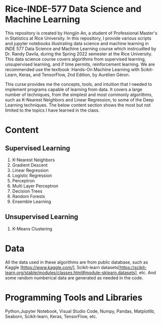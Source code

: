 # Rice-INDE-577 Data Science and Machine Learning

This repository is created by Hongjin An, a student of Professional Master's in Statistics at Rice University. In this repository, I provide various scripts and jupyter notebooks illustrating data science and machine learning in INDE 577 Data Science and Machine Learning course which instrcudted by Dr. Randy Davila, during the Spring 2022 semester at the Rice University. This data science course covers algorithms from supervised learning, unsupervised learning, and if time permits, reinforcement learning. We are recommended use the textbook :Hands-On Machine Learning with Scikit-Learn, Keras, and TensorFlow, 2nd Edition, by Aurélien Géron.

This curse provides me the concepts, tools, and intuition that I needed to implement programs capable of learning from data. It covers a large number of techniques, from the simplest and most commonly algorithms, such as K-Nearest Neighbors and Linear Regression, to some of the Deep Learning techniques. The below content section shows the most but not limited to the topics I have learned in the class.

# Content

## Supervised Learning
1. K-Nearest Neighbors
2. Gradient Descent
3. Linear Regression
4. Logistic Regression
5. Perceptron
6. Multi Layer Perceptron
7. Decision Trees
8. Random Forests
9. Ensemble Learning

## Unsupervised Learning
1. K-Means Clustering

# Data
All the data used in these algorithms are from public database, such as Kaggle [https://www.kaggle.com/], Scikit-learn datasets[https://scikit-learn.org/stable/modules/classes.html#module-sklearn.datasets], etc. And some random numberical data are generated as needed in the code.

# Programming Tools and Libraries
Python,Jupyter Notebook, Visual Studio Code, Numpy, Pandas, Matplotlib, Seaborn, Scikit-learn, Keras, TensorFlow, etc.
